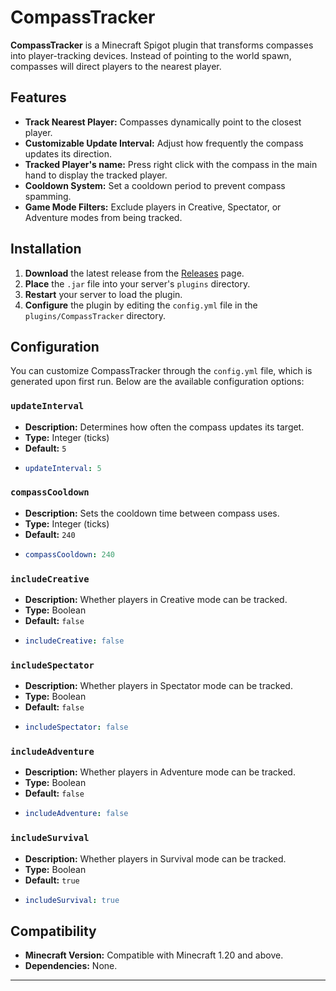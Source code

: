 # CompassTracker

**CompassTracker** is a Minecraft Spigot plugin that transforms compasses into player-tracking devices. Instead of pointing to the world spawn, compasses will direct players to the nearest player.

## Features

- **Track Nearest Player:** Compasses dynamically point to the closest player.
- **Customizable Update Interval:** Adjust how frequently the compass updates its direction.
- **Tracked Player's name:** Press right click with the compass in the main hand to display the tracked player.
- **Cooldown System:** Set a cooldown period to prevent compass spamming.
- **Game Mode Filters:** Exclude players in Creative, Spectator, or Adventure modes from being tracked.

## Installation

1. **Download** the latest release from the [Releases](https://github.com/1Dmarc1/CompassTracker/releases/) page.
2. **Place** the `.jar` file into your server's `plugins` directory.
3. **Restart** your server to load the plugin.
4. **Configure** the plugin by editing the `config.yml` file in the `plugins/CompassTracker` directory.

## Configuration

You can customize CompassTracker through the `config.yml` file, which is generated upon first run. Below are the available configuration options:

### `updateInterval`
- **Description:** Determines how often the compass updates its target.
- **Type:** Integer (ticks)
- **Default:** `5`
- ```yaml
  updateInterval: 5
  ```

### `compassCooldown`
- **Description:** Sets the cooldown time between compass uses.
- **Type:** Integer (ticks)
- **Default:** `240`
- ```yaml
  compassCooldown: 240
  ```

### `includeCreative`
- **Description:** Whether players in Creative mode can be tracked.
- **Type:** Boolean
- **Default:** `false`
- ```yaml
  includeCreative: false
  ```

### `includeSpectator`
- **Description:** Whether players in Spectator mode can be tracked.
- **Type:** Boolean
- **Default:** `false`
- ```yaml
  includeSpectator: false
  ```

### `includeAdventure`
- **Description:** Whether players in Adventure mode can be tracked.
- **Type:** Boolean
- **Default:** `false`
- ```yaml
  includeAdventure: false
  ```

### `includeSurvival`
- **Description:** Whether players in Survival mode can be tracked.
- **Type:** Boolean
- **Default:** `true`
- ```yaml
  includeSurvival: true
  ```

## Compatibility
- **Minecraft Version:** Compatible with Minecraft 1.20 and above.
- **Dependencies:** None.

---
